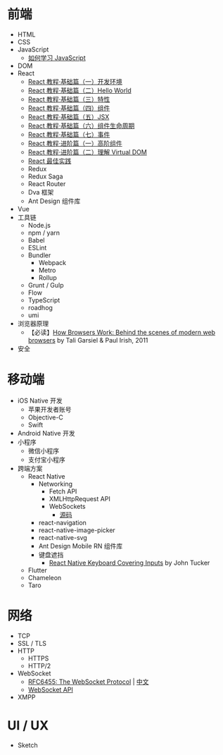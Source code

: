 # 前端
- HTML
- CSS
- JavaScript
    - [如何学习 JavaScript]()
- DOM
- React
    - [React 教程·基础篇（一）开发环境]()
    - [React 教程·基础篇（二）Hello World]()
    - [React 教程·基础篇（三）特性]()
    - [React 教程·基础篇（四）组件]()
    - [React 教程·基础篇（五）JSX]()
    - [React 教程·基础篇（六）组件生命周期]()
    - [React 教程·基础篇（七）事件]()
    - [React 教程·进阶篇（一）高阶组件]()
    - [React 教程·进阶篇（二）理解 Virtual DOM]()
    - [React 最佳实践](react-best-practices.md)
    - Redux
    - Redux Saga
    - React Router
    - Dva 框架
    - Ant Design 组件库
- Vue
- 工具链
    - Node.js
    - npm / yarn
    - Babel
    - ESLint
    - Bundler
        - Webpack
        - Metro
        - Rollup
    - Grunt / Gulp
    - Flow
    - TypeScript
    - roadhog
    - umi
- 浏览器原理
    - 【必读】[How Browsers Work: Behind the scenes of modern web browsers](https://www.html5rocks.com/en/tutorials/internals/howbrowserswork/) by Tali Garsiel & Paul Irish, 2011
- 安全

# 移动端
- iOS Native 开发
    - 苹果开发者账号
    - Objective-C
    - Swift
- Android Native 开发
- 小程序
    - 微信小程序
    - 支付宝小程序
- 跨端方案
    - React Native
        - Networking
            - Fetch API
            - XMLHttpRequest API
            - WebSockets
                - [源码](https://github.com/facebook/react-native/tree/master/Libraries/WebSocket)
        - react-navigation
        - react-native-image-picker
        - react-native-svg
        - Ant Design Mobile RN 组件库
        - 键盘遮挡
            - [React Native Keyboard Covering Inputs](https://codeburst.io/react-native-keyboard-covering-inputs-72a9d3072689) by John Tucker
    - Flutter
    - Chameleon
    - Taro

# 网络
- TCP
- SSL / TLS
- HTTP
    - HTTPS
    - HTTP/2
- WebSocket
    - [RFC6455: The WebSocket Protocol](https://tools.ietf.org/html/rfc6455) | [中文](https://juejin.im/post/5c6b7366e51d45016527d648)
    - [WebSocket API](https://developer.mozilla.org/en-US/docs/Web/API/WebSocket)
- XMPP

# UI / UX
- Sketch
